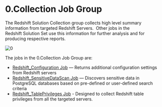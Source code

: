 # 0.Collection Job Group

The Redshift Solution Collection group collects high level summary information from targeted
Redshift Servers.  Other jobs in the Redshift Solution Set use this information for further analysis
and for producing respective reports.

![0](/img/versioned_docs/enterpriseauditor_11.6/enterpriseauditor/solutions/databases/redshift/collection/0.collection.webp)

The jobs in the 0.Collection Job Group are:

- [Redshift_Configuration Job](/versioned_docs/enterpriseauditor_11.6/enterpriseauditor/solutions/databases/redshift/collection/redshift_configuration.md)
  — Returns additional configuration settings from Redshift servers
- [Redshift_SensitiveDataScan Job](/versioned_docs/enterpriseauditor_11.6/enterpriseauditor/solutions/databases/redshift/collection/redshift_sensitivedatascan.md)
  — Discovers sensitive data in PostgreSQL databases based on pre-defined or user-defined search
  criteria
- [Redshift_TablePrivileges Job](/versioned_docs/enterpriseauditor_11.6/enterpriseauditor/solutions/databases/redshift/collection/redshift_tableprivileges.md) -
  Designed to collect Redshift table privileges from all the targeted servers.
